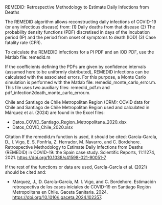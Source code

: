 REMEDID: Retrospective Methodology to Estimate Daily Infections from Deaths 

The REMEDID algorithm allows reconstructing daily infections of COVID-19 (or any infectious disease) from:
(1) Daily deaths from that disease
(2) The probability density functions (PDF) discretised in days of the incubation period (IP) and the period from onset of symptoms to death (IOD)
(3) Case fatality rate (CFR).

To calculate the REMEDID infections for a PI PDF and an IOD PDF, use the Matlab file: remedid.m

If the coefficients defining the PDFs are given by confidence intervals (assumed here to be uniformly distributed), REMEDID infections can be calculated with the associated errors. For this purpose, a Monte Carlo simulation is performed with the Matlab file: remedid_monte_carlo_error.m. This file uses two auxiliary files: remedid_pdf.m and pdf_infection2death_monte_carlo_error.m.



Chile and Santiago de Chile Metropolitan Region (CRM):
COVID data for Chile and Santiago de Chile Metropolitan Region used and calculated in Márquez et al. (2024) are found in the Excel files:
- Datos_COVID_Santiago_Region_Metropolitana_2020.xlsx
- Datos_COVID_Chile_2020.xlsx 


Citation
If the remedid.m function is used, it should be cited:
García-García, D., I. Vigo, E. S. Fonfría, Z. Herrador, M. Navarro, and
C. Bordehore. Retrospective Methodology to Estimate Daily Infections from
Deaths (REMEDID) in COVID-19: the Spain case study. Scientific Reports, 
11:11274, 2021. https://doi.org/10.1038/s41598-021-90051-7

If the rest of the functions or data are used, García-García et al. (2021) should be cited and: 
- Márquez, J., D. García-García, M. I. Vigo, and C. Bordehore. Estimación retrospectiva de los casos iniciales de COVID-19 en Santiago Región Metropolitana en Chile. Gaceta Sanitaria. 2024. https://doi.org/10.1016/j.gaceta.2024.102357.
